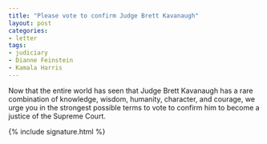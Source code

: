 ```yaml
---
title: "Please vote to confirm Judge Brett Kavanaugh"
layout: post
categories:
- letter
tags:
- judiciary
- Dianne Feinstein
- Kamala Harris
---
```


Now that the entire world has seen that Judge Brett Kavanaugh has a rare combination of knowledge, wisdom, humanity, character, and courage, we urge you in the strongest possible terms to vote to confirm him to become a justice of the Supreme Court.

{% include signature.html %}
